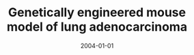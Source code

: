 ---
title: Genetically engineered mouse model of lung adenocarcinoma
image: https://www.cycif.org/assets/img/gaglia-mit-ludwig-2020/gemm-lung.jpg
date: '2004-01-01'
minerva_link: https://www.cycif.org/data/gaglia-mit-ludwig-2020/osd-gemm-lung.html
info_link: https://www.cycif.org/data/gaglia-mit-ludwig-2020/index.html
show_page_link: false
---
